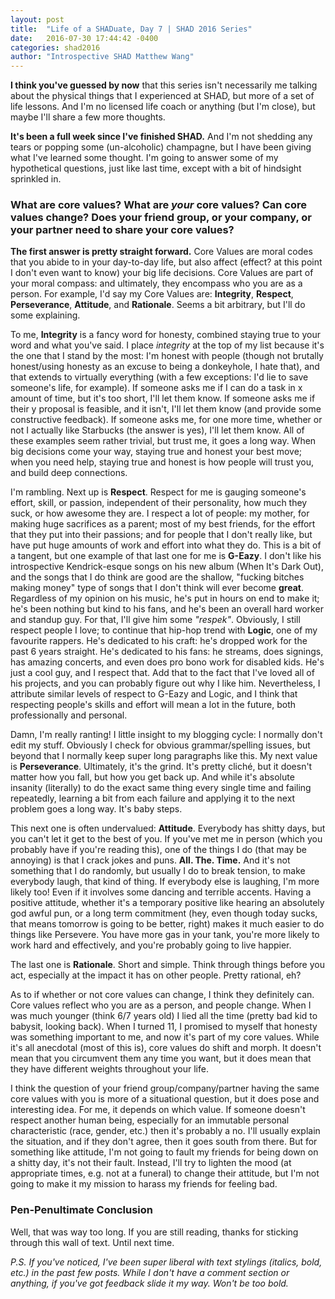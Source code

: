 ```yaml
---
layout: post
title:  "Life of a SHADuate, Day 7 | SHAD 2016 Series"
date:   2016-07-30 17:44:42 -0400
categories: shad2016
author: "Introspective SHAD Matthew Wang"
---
```


**I think you've guessed by now** that this series isn't necessarily me talking about the physical things that I experienced at SHAD, but more of a set of life lessons. And I'm no licensed life coach or anything (but I'm close), but maybe I'll share a few more thoughts.

**It's been a full week since I've finished SHAD.** And I'm not shedding any tears or popping some (un-alcoholic) champagne, but I have been giving what I've learned some thought. I'm going to answer some of my hypothetical questions, just like last time, except with a bit of hindsight sprinkled in.

### What are core values? What are *your* core values? Can core values change? Does your friend group, or your company, or your partner need to share your core values?

**The first answer is pretty straight forward.** Core Values are moral codes that you abide to in your day-to-day life, but also affect (effect? at this point I don't even want to know) your big life decisions. Core Values are part of your moral compass: and ultimately, they encompass who you are as a person. For example, I'd say my Core Values are: **Integrity**, **Respect**, **Perseverance**, **Attitude**, and **Rationale**. Seems a bit arbitrary, but I'll do some explaining.

To me, **Integrity** is a fancy word for honesty, combined staying true to your word and what you've said. I place *integrity* at the top of my list because it's the one that I stand by the most: I'm honest with people (though not brutally honest/using honesty as an excuse to being a donkeyhole, I hate that), and that extends to virtually everything (with a few exceptions: I'd lie to save someone's life, for example). If someone asks me if I can do a task in x amount of time, but it's too short, I'll let them know. If someone asks me if their y proposal is feasible, and it isn't, I'll let them know (and provide some constructive feedback). If someone asks me, for one more time, whether or not I actually like Starbucks (the answer is yes), I'll let them know. All of these examples seem rather trivial, but trust me, it goes a long way. When big decisions come your way, staying true and honest your best move; when you need help, staying true and honest is how people will trust you, and build deep connections.

I'm rambling. Next up is **Respect**. Respect for me is gauging someone's effort, skill, or passion, independent of their personality, how much they suck, or how awesome they are. I respect a lot of people: my mother, for making huge sacrifices as a parent; most of my best friends, for the effort that they put into their passions; and for people that I don't really like, but have put huge amounts of work and effort into what they do. This is a bit of a tangent, but one example of that last one for me is **G-Eazy**. I don't like his introspective Kendrick-esque songs on his new album (When It's Dark Out), and the songs that I do think are good are the shallow, "fucking bitches making money" type of songs that I don't think will ever become **great**. Regardless of my opinion on his music, he's put in hours on end to make it; he's been nothing but kind to his fans, and he's been an overall hard worker and standup guy. For that, I'll give him some *"respek"*. Obviously, I still respect people I love; to continue that hip-hop trend with **Logic**, one of my favourite rappers. He's dedicated to his craft: he's dropped work for the past 6 years straight. He's dedicated to his fans: he streams, does signings, has amazing concerts, and even does pro bono work for disabled kids. He's just a cool guy, and I respect that. Add that to the fact that I've loved all of his projects, and you can probably figure out why I like him. Nevertheless, I attribute similar levels of respect to G-Eazy and Logic, and I think that respecting people's skills and effort will mean a lot in the future, both professionally and personal.

Damn, I'm really ranting! I little insight to my blogging cycle: I normally don't edit my stuff. Obviously I check for obvious grammar/spelling issues, but beyond that I normally keep super long paragraphs like this. My next value is **Perseverance**. Ultimately, it's the grind. It's pretty cliché, but it doesn't matter how you fall, but how you get back up. And while it's absolute insanity (literally) to do the exact same thing every single time and failing repeatedly, learning a bit from each failure and applying it to the next problem goes a long way. It's baby steps.

This next one is often undervalued: **Attitude**. Everybody has shitty days, but you can't let it get to the best of you. If you've met me in person (which you probably have if you're reading this), one of the things I do (that may be annoying) is that I crack jokes and puns. **All. The. Time.** And it's not something that I do randomly, but usually I do to break tension, to make everybody laugh, that kind of thing. If everybody else is laughing, I'm more likely too! Even if it involves some dancing and terrible accents. Having a positive attitude, whether it's a temporary positive like hearing an absolutely god awful pun, or a long term commitment (hey, even though today sucks, that means tomorrow is going to be better, right) makes it much easier to do things like Persevere. You have more gas in your tank, you're more likely to work hard and effectively, and you're probably going to live happier.

The last one is **Rationale**. Short and simple. Think through things before you act, especially at the impact it has on other people. Pretty rational, eh?

As to if whether or not core values can change, I think they definitely can. Core values reflect who you are as a person, and people change. When I was much younger (think 6/7 years old) I lied all the time (pretty bad kid to babysit, looking back). When I turned 11, I promised to myself that honesty was something important to me, and now it's part of my core values. While it's all anecdotal (most of this is), core values do shift and morph. It doesn't mean that you circumvent them any time you want, but it does mean that they have different weights throughout your life.

I think the question of your friend group/company/partner having the same core values with you is more of a situational question, but it does pose and interesting idea. For me, it depends on which value. If someone doesn't respect another human being, especially for an immutable personal characteristic (race, gender, etc.) then it's probably a no. I'll usually explain the situation, and if they don't agree, then it goes south from there. But for something like attitude, I'm not going to fault my friends for being down on a shitty day, it's not their fault. Instead, I'll try to lighten the mood (at appropriate times, e.g. not at a funeral) to change their attitude, but I'm not going to make it my mission to harass my friends for feeling bad.


### Pen-Penultimate Conclusion

Well, that was way too long. If you are still reading, thanks for sticking through this wall of text. Until next time. 


*P.S. If you've noticed, I've been super liberal with text stylings (italics, bold, etc.) in the past few posts. While I don't have a comment section or anything, if you've got feedback slide it my way. Won't be too bold.*
